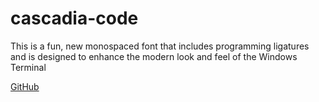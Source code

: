 # cascadia-code

This is a fun, new monospaced font that includes programming ligatures and is designed to enhance the modern look and feel of the Windows Terminal

[GitHub](https://github.com/microsoft/cascadia-code)
